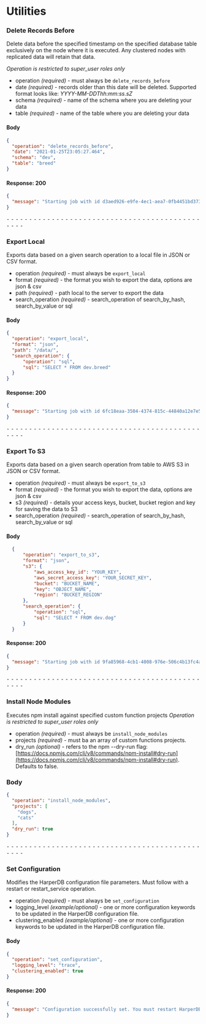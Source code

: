 # Utilities

### Delete Records Before

Delete data before the specified timestamp on the specified database table exclusively on the node where it is executed. Any clustered nodes with replicated data will retain that data.

_Operation is restricted to super\_user roles only_

* operation _(required)_ - must always be `delete_records_before`
* date _(required)_ - records older than this date will be deleted. Supported format looks like: _YYYY-MM-DDThh:mm:ss.sZ_
* schema _(required)_ - name of the schema where you are deleting your data
* table _(required)_ - name of the table where you are deleting your data

#### Body
```json
{
  "operation": "delete_records_before",
  "date": "2021-01-25T23:05:27.464",
  "schema": "dev",
  "table": "breed"
}
  ```
#### Response: 200
```json
{
  "message": "Starting job with id d3aed926-e9fe-4ec1-aea7-0fb4451bd373"
}
 ```
⁃ ⁃ ⁃ ⁃ ⁃ ⁃ ⁃ ⁃ ⁃ ⁃ ⁃ ⁃ ⁃ ⁃ ⁃ ⁃ ⁃ ⁃ ⁃ ⁃ ⁃ ⁃ ⁃ ⁃ ⁃ ⁃ ⁃ ⁃ ⁃ ⁃ ⁃ ⁃ ⁃ ⁃ ⁃ ⁃ ⁃ ⁃ ⁃ ⁃ ⁃ ⁃ ⁃ ⁃ ⁃ ⁃ ⁃
### Export Local
Exports data based on a given search operation to a local file in JSON or CSV format.

* operation _(required)_ - must always be `export_local`
* format _(required)_ - the format you wish to export the data, options are json & csv
* path _(required)_ - path local to the server to export the data
* search\_operation _(required)_ - search\_operation of search\_by\_hash, search\_by\_value or sql
#### Body
```json
{
  "operation": "export_local",
  "format": "json",
  "path": "/data/",
  "search_operation": {
      "operation": "sql",
      "sql": "SELECT * FROM dev.breed"
  }
}
```
#### Response: 200
```json
{
  "message": "Starting job with id 6fc18eaa-3504-4374-815c-44840a12e7e5"
}
```
⁃ ⁃ ⁃ ⁃ ⁃ ⁃ ⁃ ⁃ ⁃ ⁃ ⁃ ⁃ ⁃ ⁃ ⁃ ⁃ ⁃ ⁃ ⁃ ⁃ ⁃ ⁃ ⁃ ⁃ ⁃ ⁃ ⁃ ⁃ ⁃ ⁃ ⁃ ⁃ ⁃ ⁃ ⁃ ⁃ ⁃ ⁃ ⁃ ⁃ ⁃ ⁃ ⁃ ⁃ ⁃ ⁃ ⁃
### Export To S3
Exports data based on a given search operation from table to AWS S3 in JSON or CSV format.

* operation _(required)_ - must always be `export_to_s3`
* format _(required)_ - the format you wish to export the data, options are json & csv
* s3 _(required)_ - details your access keys, bucket, bucket region and key for saving the data to S3
* search\_operation _(required)_ - search\_operation of search\_by\_hash, search\_by\_value or sql

#### Body
```json
  {
      "operation": "export_to_s3",
      "format": "json",
      "s3": {
          "aws_access_key_id": "YOUR_KEY",
          "aws_secret_access_key": "YOUR_SECRET_KEY",
          "bucket": "BUCKET_NAME",
          "key": "OBJECT_NAME",
          "region": "BUCKET_REGION"
      },
      "search_operation": {
          "operation": "sql",
          "sql": "SELECT * FROM dev.dog"
      }
  }
```
#### Response: 200
```json
{
  "message": "Starting job with id 9fa85968-4cb1-4008-976e-506c4b13fc4a"
}
```
⁃ ⁃ ⁃ ⁃ ⁃ ⁃ ⁃ ⁃ ⁃ ⁃ ⁃ ⁃ ⁃ ⁃ ⁃ ⁃ ⁃ ⁃ ⁃ ⁃ ⁃ ⁃ ⁃ ⁃ ⁃ ⁃ ⁃ ⁃ ⁃ ⁃ ⁃ ⁃ ⁃ ⁃ ⁃ ⁃ ⁃ ⁃ ⁃ ⁃ ⁃ ⁃ ⁃ ⁃ ⁃ ⁃ ⁃
### Install Node Modules
Executes npm install against specified custom function projects
_Operation is restricted to super\_user roles only_

* operation _(required)_ - must always be `install_node_modules`
* projects _(required)_ - must ba an array of custom functions projects.
* dry_run _(optional)_ - refers to the npm --dry-run flag: [https://docs.npmjs.com/cli/v8/commands/npm-install#dry-run](https://docs.npmjs.com/cli/v8/commands/npm-install#dry-run). Defaults to false.

### Body
```json
{
  "operation": "install_node_modules",
  "projects": [
    "dogs",
    "cats"
  ],
  "dry_run": true
}
```

⁃ ⁃ ⁃ ⁃ ⁃ ⁃ ⁃ ⁃ ⁃ ⁃ ⁃ ⁃ ⁃ ⁃ ⁃ ⁃ ⁃ ⁃ ⁃ ⁃ ⁃ ⁃ ⁃ ⁃ ⁃ ⁃ ⁃ ⁃ ⁃ ⁃ ⁃ ⁃ ⁃ ⁃ ⁃ ⁃ ⁃ ⁃ ⁃ ⁃ ⁃ ⁃ ⁃ ⁃ ⁃ ⁃ ⁃
### Set Configuration

Modifies the HarperDB configuration file parameters. Must follow with a restart or restart_service operation.

* operation _(required)_ - must always be `set_configuration`
* logging_level _(example/optional)_ - one or more configuration keywords to be updated in the HarperDB configuration file.
* clustering_enabled _(example/optional)_ - one or more configuration keywords to be updated in the HarperDB configuration file.

#### Body
```json
{
  "operation": "set_configuration",
  "logging_level": "trace",
  "clustering_enabled": true
}
```
#### Response: 200
```json
{
  "message": "Configuration successfully set. You must restart HarperDB for new config settings to take effect."
}
```
